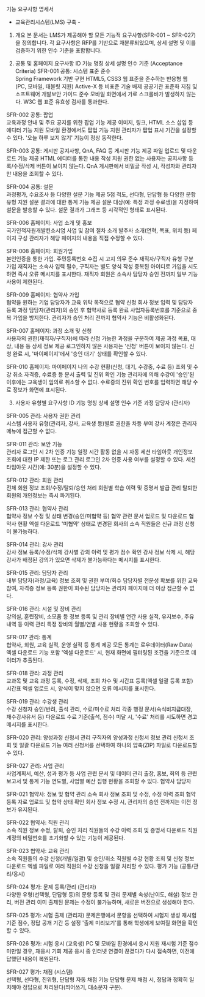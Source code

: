 기능 요구사항 명세서
- 교육관리시스템(LMS) 구축 -

1. 개요
본 문서는 LMS가 제공해야 할 모든 기능적 요구사항(SFR-001 ~ SFR-027)을 정의합니다. 각 요구사항은 RFP를 기반으로 재분류되었으며, 상세 설명 및 이를 검증하기 위한 인수 기준을 포함합니다.

2. 공통 및 홈페이지 요구사항
ID	기능 명칭	상세 설명	인수 기준 (Acceptance Criteria)
SFR-001	공통: 시스템 표준 준수	
Spring Framework 기반 구현
HTML5, CSS3 웹 표준을 준수하는 반응형 웹 (PC, 모바일, 태블릿 지원)
Active-X 등 비표준 기술 배제
공공기관 표준화 지침 및 소프트웨어 개발보안 가이드 준수
모바일 화면에서 가로 스크롤바가 발생하지 않는다.
W3C 웹 표준 유효성 검사를 통과한다.

SFR-002	공통: 팝업	
교육과정 안내 및 주요 공지를 위한 팝업 기능 제공
이미지, 링크, HTML 소스 삽입 등 에디터 기능 지원
모바일 환경에서도 팝업 기능 지원
관리자가 팝업 표시 기간을 설정할 수 있다.
'오늘 하루 보지 않기' 기능이 정상 동작한다.

SFR-003	공통: 게시판	
공지사항, QnA, FAQ 등 게시판 기능 제공
파일 업로드 및 다운로드 기능 제공
HTML 에디터를 통한 내용 작성 지원
권한 없는 사용자는 공지사항 등록/수정/삭제 버튼이 보이지 않는다.
QnA 게시판에서 비밀글 작성 시, 작성자와 관리자만 내용을 조회할 수 있다.

SFR-004	공통: 설문	
과정평가, 수요조사 등 다양한 설문 기능 제공
5점 척도, 선다형, 단답형 등 다양한 문항 유형 지원
설문 결과에 대한 통계 기능 제공
설문 대상(예: 특정 과정 수료생)을 지정하여 설문을 발송할 수 있다.
설문 결과가 그래프 등 시각적인 형태로 표시된다.

SFR-006	홈페이지: 사업 소개 및 홍보	
국가인적자원개발컨소시엄 사업 및 참여 절차 소개
발주사 소개(연혁, 목표, 위치 등) 페이지 구성
관리자가 해당 페이지의 내용을 직접 수정할 수 있다.

SFR-008	홈페이지: 회원가입	
본인인증을 통한 가입. 주민등록번호 수집 시 고지 의무 준수
재직자/구직자 유형 구분 가입
재직자는 소속사 입력 필수, 구직자는 별도 양식 작성
중복된 아이디로 가입을 시도하면 즉시 오류 메시지를 표시한다.
재직자 회원은 소속사 담당자 승인 전까지 일부 기능 사용이 제한된다.

SFR-009	홈페이지: 협약사 가입	
협약을 원하는 기업 담당자가 교육 위탁 목적으로 협약 신청
회사 정보 입력 및 담당자 등록
과정 담당자(관리자)의 승인 후 협약사로 등록 완료
사업자등록번호를 기준으로 중복 가입을 방지한다.
관리자가 승인 처리 전까지 협약사 기능은 비활성화된다.

SFR-007	홈페이지: 과정 소개 및 신청	
사용자의 권한(재직자/구직자)에 따라 신청 가능한 과정을 구분하여 제공
과정 목표, 대상, 내용 등 상세 정보 제공
로그인하지 않은 사용자는 '신청' 버튼이 보이지 않는다.
신청 완료 시, '마이페이지'에서 '승인 대기' 상태를 확인할 수 있다.

SFR-010	홈페이지: 마이페이지	
나의 수강 현황(신청, 대기, 수강중, 수료 등) 조회 및 수강 취소
자격증, 수료증 등 문서 출력 및 진위 확인 기능
관리자에 의해 수강이 '승인'된 이후에는 교육생이 임의로 취소할 수 없다.
수료증의 진위 확인 번호를 입력하면 해당 수료 정보가 화면에 표시된다.

3. 사용자 유형별 요구사항
ID	기능 명칭	상세 설명	인수 기준
과정 담당자 (관리자)

SFR-005	관리: 사용자 권한 관리	
시스템 사용자 유형(관리자, 강사, 교육생 등)별로 권한을 차등 부여
강사 계정은 관리자 메뉴에 접근할 수 없다.

SFR-011	관리: 보안 기능	
관리자 로그인 시 2차 인증 기능
일정 시간 활동 없을 시 자동 세션 타임아웃
개인정보 조회에 대한 IP 제한 또는 로그 관리
로그인 2차 인증 사용 여부를 설정할 수 있다.
세션 타임아웃 시간(예: 30분)을 설정할 수 있다.

SFR-012	관리: 회원 관리	
전체 회원 정보 조회/수정/탈퇴/승인 처리
회원별 학습 이력 및 증명서 발급 관리
탈퇴한 회원의 개인정보는 즉시 파기된다.

SFR-013	관리: 협약사 관리	
협약사 정보 수정 및 상태 변경(승인/미협약 등)
협약 관련 문서 업로드 및 다운로드
협약사 현황 엑셀 다운로드
'미협약' 상태로 변경된 회사의 소속 직원들은 신규 과정 신청이 불가능하다.

SFR-014	관리: 강사 관리	
강사 정보 등록/수정/삭제
강사별 강의 이력 및 평가 점수 확인
강사 정보 삭제 시, 해당 강사가 배정된 강의가 있으면 삭제가 불가능하다는 메시지를 표시한다.

SFR-015	관리: 담당자 관리	
내부 담당자(과정/교육) 정보 조회 및 권한 부여/회수
담당자별 전문성 확보를 위한 교육 참여, 자격증 정보 등록
권한이 회수된 담당자는 관리자 페이지에 더 이상 접근할 수 없다.

SFR-016	관리: 시설 및 장비 관리	
강의실, 훈련장비, 소모품 등 정보 등록 및 관리
장비별 연간 사용 실적, 유지보수, 주유 내역 등 이력 관리
특정 장비의 월별/연별 사용 현황을 조회할 수 있다.

SFR-017	관리: 통계	
협약사, 회원, 교육 실적, 운영 실적 등 통계 제공
모든 통계는 로우데이터(Raw Data) 엑셀 다운로드 기능 포함
'엑셀 다운로드' 시, 현재 화면에 필터링된 조건을 기준으로 데이터가 추출된다.

SFR-018	관리: 과정 관리	
교과목 및 교육 과정 등록, 수정, 삭제, 조회
차수 및 시간표 등록(엑셀 일괄 등록 포함)
시간표 엑셀 업로드 시, 양식이 맞지 않으면 오류 메시지를 표시한다.

SFR-019	관리: 수강생 관리	
수강 신청자 승인/반려, 출석 관리, 수료/미수료 처리
각종 행정 문서(숙식비지급대장, 재수강사유서 등) 다운로드
수료 기준(출석, 점수) 미달 시, '수료' 처리를 시도하면 경고 메시지를 표시한다.

SFR-020	관리: 양성과정 신청서 관리	
구직자의 양성과정 신청서 정보 관리
신청서 조회 및 일괄 다운로드 기능
여러 신청서를 선택하여 하나의 압축(ZIP) 파일로 다운로드할 수 있다.

SFR-027	관리: 사업 관리	
사업계획서, 예산, 성과 평가 등 사업 관련 문서 및 데이터 관리
출장, 홍보, 회의 등 관련 보고서 및 통계 기능
연도별, 사업별 예산 집행 현황을 조회할 수 있다.
협약사 담당자

SFR-021	협약사: 정보 및 협약 관리	
소속 회사 정보 조회 및 수정, 수정 이력 조회
협약 등록 자료 업로드 및 협약 상태 확인
회사 정보 수정 시, 관리자의 승인 전까지는 이전 정보가 유지된다.

SFR-022	협약사: 직원 관리	
소속 직원 정보 수정, 탈퇴, 승인 처리
직원들의 수강 이력 조회 및 증명서 다운로드
직원 계정의 비밀번호를 초기화할 수 있는 기능이 제공된다.

SFR-023	협약사: 교육 관리	
소속 직원들의 수강 신청(개별/일괄) 및 승인/취소
직원별 수강 현황 조회 및 신청 정보 다운로드
엑셀 파일로 여러 직원의 수강 신청을 일괄 처리할 수 있다.
평가 기능 (공통/관리/응시)

SFR-024	평가: 문제 등록/관리 (관리자)	
다양한 유형(선택형, 단답형 등)의 문항 등록 및 관리
문제별 속성(난이도, 해설) 정보 관리, 버전 관리
이미 출제된 문제는 수정이 불가능하며, 새로운 버전으로 생성해야 한다.

SFR-025	평가: 시험 출제 (관리자)	
문제은행에서 문항을 선택하여 시험지 생성
재시험 기준 점수, 정답 공개 기간 등 설정
'출제 미리보기'를 통해 학생에게 보여질 화면을 확인할 수 있다.

SFR-026	평가: 시험 응시 (교육생)	
PC 및 모바일 환경에서 응시 지원
재시험 기준 점수 미만일 경우, 재응시 기회 제공
응시 중 인터넷 연결이 끊겼다가 다시 접속하면, 이전에 답했던 내용이 복원된다.

SFR-027	평가: 채점 (시스템)	
선택형, 선다형, 진위형, 단답형 자동 채점 기능
단답형 문제 채점 시, 정답과 정확히 일치해야 정답으로 처리된다(띄어쓰기, 대소문자 구분).